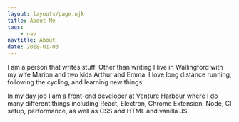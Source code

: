 ```yaml
---
layout: layouts/page.njk
title: About Me
tags:
    - nav
navtitle: About
date: 2018-01-03
---
```


I am a person that writes stuff. Other than writing I live in Wallingford with my wife Marion and two kids Arthur and Emma. I love long distance running, following the cycling, and learning new things.

In my day job I am a front-end developer at Venture Harbour where I do many different things including React, Electron, Chrome Extension, Node, CI setup, performance, as well as CSS and HTML and vanilla JS.
